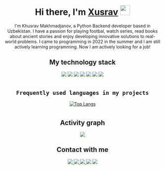 <h1 align="center">Hi there, I'm <a href="https://twitter.com/Xusrav2003" target="_blank">Xusrav</a> 
<img src="https://github.com/blackcater/blackcater/raw/main/images/Hi.gif" height="32"/></h1>

<div align="center">

<p> I'm Khusrav Makhmadjanov, a Python Backend developer based in Uzbekistan. I have a passion for playing footbal, watch series, read books about ancient stories and enjoy developing innovative solutions to real-world problems. I came to programming in 2022 in the summer and I am still actively learning programming. Now I am actively looking for a job!</p>

</div>

<div align="center">

## My technology stack
</div>

<div align="center">

<img src="https://img.shields.io/badge/Python-ffffff?style=for-the-badge&logo=python&logoColor=1200af"/> <img src="https://img.shields.io/badge/Django-00734c?style=for-the-badge&logo=django&logoColor=ffffff"/> <img src="https://img.shields.io/badge/HTML5-ff0606?style=for-the-badge&logo=html5&logoColor=ffffff"/> <img src="https://img.shields.io/badge/CSS3-0b5dff?style=for-the-badge&logo=css3&logoColor=ffffff"/> <img src="https://img.shields.io/badge/Git-ff4b32?style=for-the-badge&logo=git&logoColor=4b140c"/> <img src="https://img.shields.io/badge/github-5cfffc?style=for-the-badge&logo=github&logoColor=1c1f1f"/> <img src="https://img.shields.io/badge/terminal-140518?style=for-the-badge&logo=gnometerminal&logoColor=ddfdf9"/>

</div>
 
#
<div align="center">

## `Frequently used languages in my projects`

</div>

<div align="center">

[![Top Langs](https://github-readme-stats.vercel.app/api/top-langs/?username=xusraw1&layout=compact)](https://github.com/anuraghazra/github-readme-stats)


</div>

<div align="center">

#

## Activity graph





![](https://github-profile-summary-cards.vercel.app/api/cards/profile-details?username=xusraw1&theme=solarized_dark)

</div>


<div align="center">

## Contact with me
<a href="https://t.me/xmn2003" target="_blank">
<img src="https://img.shields.io/badge/telegram-457ffd?style=for-the-badge&logo=Telegram&logoColor=ffffff"/></a><a href="https://www.instagram.com/maxmadjonovxusrav/" target="_blank">
<img src="https://img.shields.io/badge/instagram-ffd822?style=for-the-badge&logo=instagram&logoColor=ffffff"/></a><a href="https://twitter.com/Xusrav2003" target="_blank">
<img src="https://img.shields.io/badge/twitter-029de7?style=for-the-badge&logo=twitter&logoColor=ffffff"/></a><a href="https://www.linkedin.com/in/xusrav-maxmadjanov-80b614246/" target="_blank">
<img src="https://img.shields.io/badge/linkedin-005781?style=for-the-badge&logo=linkedin&logoColor=ffffff"/></a>
<img src="https://img.shields.io/badge/Gmail-4a4545?style=for-the-badge&logo=gmail&logoColor=ffffff"/>

</div>

